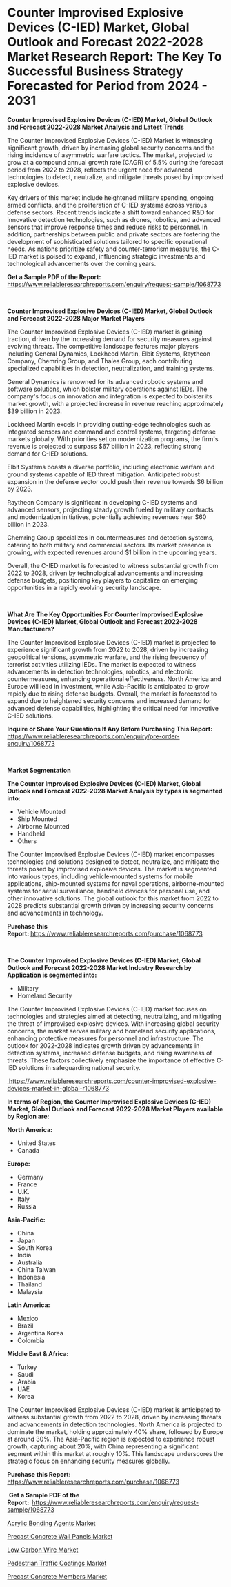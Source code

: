 <p><h1>Counter Improvised Explosive Devices (C-IED) Market, Global Outlook and Forecast 2022-2028 Market Research Report: The Key To Successful Business Strategy Forecasted for Period from 2024 - 2031</h1></p><p><strong>Counter Improvised Explosive Devices (C-IED) Market, Global Outlook and Forecast 2022-2028 Market Analysis and Latest Trends</strong></p>
<p><p>The Counter Improvised Explosive Devices (C-IED) Market is witnessing significant growth, driven by increasing global security concerns and the rising incidence of asymmetric warfare tactics. The market, projected to grow at a compound annual growth rate (CAGR) of 5.5% during the forecast period from 2022 to 2028, reflects the urgent need for advanced technologies to detect, neutralize, and mitigate threats posed by improvised explosive devices.</p><p>Key drivers of this market include heightened military spending, ongoing armed conflicts, and the proliferation of C-IED systems across various defense sectors. Recent trends indicate a shift toward enhanced R&D for innovative detection technologies, such as drones, robotics, and advanced sensors that improve response times and reduce risks to personnel. In addition, partnerships between public and private sectors are fostering the development of sophisticated solutions tailored to specific operational needs. As nations prioritize safety and counter-terrorism measures, the C-IED market is poised to expand, influencing strategic investments and technological advancements over the coming years.</p></p>
<p><strong>Get a Sample PDF of the Report:&nbsp;</strong> <a href="https://www.reliableresearchreports.com/enquiry/request-sample/1068773">https://www.reliableresearchreports.com/enquiry/request-sample/1068773</a></p>
<p>&nbsp;</p>
<p><strong>Counter Improvised Explosive Devices (C-IED) Market, Global Outlook and Forecast 2022-2028 Major Market Players</strong></p>
<p><p>The Counter Improvised Explosive Devices (C-IED) market is gaining traction, driven by the increasing demand for security measures against evolving threats. The competitive landscape features major players including General Dynamics, Lockheed Martin, Elbit Systems, Raytheon Company, Chemring Group, and Thales Group, each contributing specialized capabilities in detection, neutralization, and training systems.</p><p>General Dynamics is renowned for its advanced robotic systems and software solutions, which bolster military operations against IEDs. The company's focus on innovation and integration is expected to bolster its market growth, with a projected increase in revenue reaching approximately $39 billion in 2023.</p><p>Lockheed Martin excels in providing cutting-edge technologies such as integrated sensors and command and control systems, targeting defense markets globally. With priorities set on modernization programs, the firm's revenue is projected to surpass $67 billion in 2023, reflecting strong demand for C-IED solutions.</p><p>Elbit Systems boasts a diverse portfolio, including electronic warfare and ground systems capable of IED threat mitigation. Anticipated robust expansion in the defense sector could push their revenue towards $6 billion by 2023.</p><p>Raytheon Company is significant in developing C-IED systems and advanced sensors, projecting steady growth fueled by military contracts and modernization initiatives, potentially achieving revenues near $60 billion in 2023.</p><p>Chemring Group specializes in countermeasures and detection systems, catering to both military and commercial sectors. Its market presence is growing, with expected revenues around $1 billion in the upcoming years.</p><p>Overall, the C-IED market is forecasted to witness substantial growth from 2022 to 2028, driven by technological advancements and increasing defense budgets, positioning key players to capitalize on emerging opportunities in a rapidly evolving security landscape.</p></p>
<p>&nbsp;</p>
<p><strong>What Are The Key Opportunities For Counter Improvised Explosive Devices (C-IED) Market, Global Outlook and Forecast 2022-2028 Manufacturers?</strong></p>
<p><p>The Counter Improvised Explosive Devices (C-IED) market is projected to experience significant growth from 2022 to 2028, driven by increasing geopolitical tensions, asymmetric warfare, and the rising frequency of terrorist activities utilizing IEDs. The market is expected to witness advancements in detection technologies, robotics, and electronic countermeasures, enhancing operational effectiveness. North America and Europe will lead in investment, while Asia-Pacific is anticipated to grow rapidly due to rising defense budgets. Overall, the market is forecasted to expand due to heightened security concerns and increased demand for advanced defense capabilities, highlighting the critical need for innovative C-IED solutions.</p></p>
<p><strong>Inquire or Share Your Questions If Any Before Purchasing This Report:</strong> <a href="https://www.reliableresearchreports.com/enquiry/pre-order-enquiry/1068773">https://www.reliableresearchreports.com/enquiry/pre-order-enquiry/1068773</a></p>
<p>&nbsp;</p>
<p><strong>Market Segmentation</strong></p>
<p><strong>The Counter Improvised Explosive Devices (C-IED) Market, Global Outlook and Forecast 2022-2028 Market Analysis by types is segmented into:</strong></p>
<p><ul><li>Vehicle Mounted</li><li>Ship Mounted</li><li>Airborne Mounted</li><li>Handheld</li><li>Others</li></ul></p>
<p><p>The Counter Improvised Explosive Devices (C-IED) market encompasses technologies and solutions designed to detect, neutralize, and mitigate the threats posed by improvised explosive devices. The market is segmented into various types, including vehicle-mounted systems for mobile applications, ship-mounted systems for naval operations, airborne-mounted systems for aerial surveillance, handheld devices for personal use, and other innovative solutions. The global outlook for this market from 2022 to 2028 predicts substantial growth driven by increasing security concerns and advancements in technology.</p></p>
<p><strong>Purchase this Report:&nbsp;</strong><a href="https://www.reliableresearchreports.com/purchase/1068773">https://www.reliableresearchreports.com/purchase/1068773</a></p>
<p>&nbsp;</p>
<p><strong>The Counter Improvised Explosive Devices (C-IED) Market, Global Outlook and Forecast 2022-2028 Market Industry Research by Application is segmented into:</strong></p>
<p><ul><li>Military</li><li>Homeland Security</li></ul></p>
<p><p>The Counter Improvised Explosive Devices (C-IED) market focuses on technologies and strategies aimed at detecting, neutralizing, and mitigating the threat of improvised explosive devices. With increasing global security concerns, the market serves military and homeland security applications, enhancing protective measures for personnel and infrastructure. The outlook for 2022-2028 indicates growth driven by advancements in detection systems, increased defense budgets, and rising awareness of threats. These factors collectively emphasize the importance of effective C-IED solutions in safeguarding national security.</p></p>
<p><a href="https://www.reliableresearchreports.com/counter-improvised-explosive-devices-market-in-global-r1068773">&nbsp;https://www.reliableresearchreports.com/counter-improvised-explosive-devices-market-in-global-r1068773</a></p>
<p><strong>In terms of Region, the Counter Improvised Explosive Devices (C-IED) Market, Global Outlook and Forecast 2022-2028 Market Players available by Region are:</strong></p>
<p>
    <p> <strong> North America: </strong>
        <ul>
            <li>United States</li>
            <li>Canada</li>
        </ul>
        </p> 
    <p> <strong> Europe: </strong>
        <ul>
            <li>Germany</li>
            <li>France</li>
            <li>U.K.</li>
            <li>Italy</li>
            <li>Russia</li>
        </ul>
        </p> 
    <p> <strong> Asia-Pacific: </strong>
        <ul>
            <li>China</li>
            <li>Japan</li>
            <li>South Korea</li>
            <li>India</li>
            <li>Australia</li>
            <li>China Taiwan</li>
            <li>Indonesia</li>
            <li>Thailand</li>
            <li>Malaysia</li>
        </ul>
        </p> 
    <p> <strong> Latin America: </strong>
        <ul>
            <li>Mexico</li>
            <li>Brazil</li>
            <li>Argentina Korea</li>
            <li>Colombia</li>
        </ul>
        </p> 
    <p> <strong> Middle East & Africa: </strong>
        <ul>
            <li>Turkey</li>
            <li>Saudi</li>
            <li>Arabia</li>
            <li>UAE</li>
            <li>Korea</li>
        </ul>
    </p>
    </p>
<p><p>The Counter Improvised Explosive Devices (C-IED) market is anticipated to witness substantial growth from 2022 to 2028, driven by increasing threats and advancements in detection technologies. North America is projected to dominate the market, holding approximately 40% share, followed by Europe at around 30%. The Asia-Pacific region is expected to experience robust growth, capturing about 20%, with China representing a significant segment within this market at roughly 10%. This landscape underscores the strategic focus on enhancing security measures globally.</p></p>
<p><strong>Purchase this Report: </strong><a href="https://www.reliableresearchreports.com/purchase/1068773">https://www.reliableresearchreports.com/purchase/1068773</a></p>
<p>&nbsp;<strong>Get a Sample PDF of the Report:&nbsp;&nbsp;</strong><a href="https://www.reliableresearchreports.com/enquiry/request-sample/1068773">https://www.reliableresearchreports.com/enquiry/request-sample/1068773</a></p>
<p><strong></strong></p>
<p><p><a href="https://medium.com/@fredyyunianto_89084/the-market-for-acrylic-bonding-agents-market-is-examined-in-this-report-along-with-the-factors-fa54d25871f0">Acrylic Bonding Agents Market</a></p><p><a href="https://issuu.com/reportprime-2/docs/precast-concrete-wall-panels-market_05688ce79b15bf">Precast Concrete Wall Panels Market</a></p><p><a href="https://www.linkedin.com/pulse/global-low-carbon-wire-market-sector2024-2031-metrics-strategic-5dzhe?trackingId=aCohJxX%2BQju%2FBd8m%2Fsrr6g%3D%3D">Low Carbon Wire Market</a></p><p><a href="https://medium.com/@fredyyunianto_89084/pedestrian-traffic-coatings-market-trends-focusing-on-pedestrian-traffic-coatings-market-insight-dc31ca7a8f12">Pedestrian Traffic Coatings Market</a></p><p><a href="https://issuu.com/reportprime-2/docs/precast-concrete-members-market-siz_8eeadafc8c1187">Precast Concrete Members Market</a></p></p>